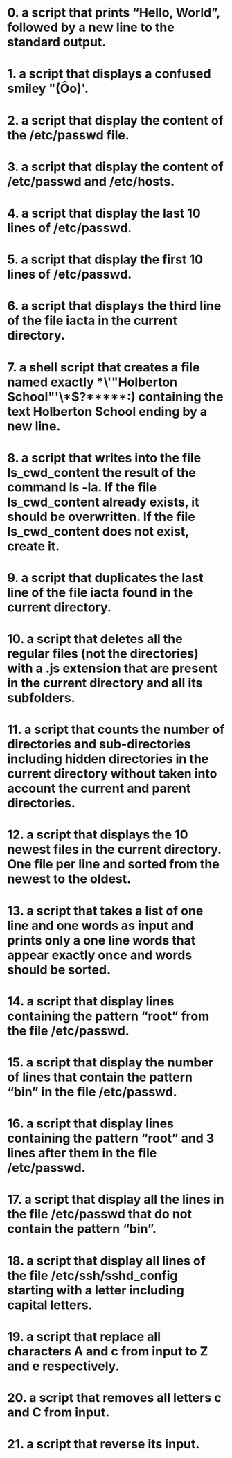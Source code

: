 # 0. a script that prints “Hello, World”, followed by a new line to the standard output.
# 1. a script that displays a confused smiley "(Ôo)'.
# 2. a script that display the content of the /etc/passwd file.
# 3. a script that display the content of /etc/passwd and /etc/hosts.
# 4. a script that display the last 10 lines of /etc/passwd.
# 5. a script that display the first 10 lines of /etc/passwd.
# 6. a script that displays the third line of the file iacta in the current directory.
# 7. a shell script that creates a file named exactly \*\\'"Holberton School"\'\\*$\?\*\*\*\*\*:) containing the text Holberton School ending by a new line.
# 8. a script that writes into the file ls_cwd_content the result of the command ls -la. If the file ls_cwd_content already exists, it should be overwritten. If the file ls_cwd_content does not exist, create it.
# 9. a script that duplicates the last line of the file iacta found in the current directory.
# 10. a script that deletes all the regular files (not the directories) with a .js extension that are present in the current directory and all its subfolders.
# 11. a script that counts the number of directories and sub-directories including hidden directories in the current directory without taken into account the current and parent directories.
# 12. a script that displays the 10 newest files in the current directory. One file per line and sorted from the newest to the oldest.
# 13. a script that takes a list of one line and one words as input and prints only a one line words that appear exactly once and words should be sorted.
# 14. a script that display lines containing the pattern “root” from the file /etc/passwd.
# 15. a script that display the number of lines that contain the pattern “bin” in the file /etc/passwd.
# 16. a script that display lines containing the pattern “root” and 3 lines after them in the file /etc/passwd.
# 17. a script that display all the lines in the file /etc/passwd that do not contain the pattern “bin”.
# 18. a script that display all lines of the file /etc/ssh/sshd_config starting with a letter including capital letters.
# 19. a script that replace all characters A and c from input to Z and e respectively.
# 20. a script that removes all letters c and C from input.
# 21. a script that reverse its input.
